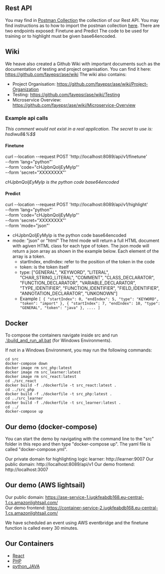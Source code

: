 ## Rest API 
You may find in [Postman Collection](postman/) the collection of our Rest API. 
You may find instructions as to how to import the postman collection [here](https://learning.postman.com/docs/getting-started/importing-and-exporting-data/).
There are two endpoints exposed: Finetune and Predict
The code to be used for training or to highlight must be given base64encoded. 

## Wiki

We heave also created a Github Wiki with important documents such as the documentation of testing and project organisation.
You can find it here: https://github.com/fayepsr/ase/wiki
The wiki also contains:
- Project Organisation: https://github.com/fayepsr/ase/wiki/Project-Organization
- Testing: https://github.com/fayepsr/ase/wiki/Testing
- Microservice Overview: https://github.com/fayepsr/ase/wiki/Microservice-Overview

### Example api calls
*This comment would not exist in a real application. The secret to use is: hsdiwu8&%$$*

#### Finetune
curl --location --request POST 'http://localhost:8089/api/v1/finetune' \
--form 'lang="python"' \
--form 'code="cHJpbnQoIjEyMyIp"' \
--form 'secret="XXXXXXXX"'

*cHJpbnQoIjEyMyIp is the python code base64encoded*
#### Predict
curl --location --request POST 'http://localhost:8089/api/v1/highlight' \
--form 'lang="python"' \
--form 'code="cHJpbnQoIjEyMyIp"' \
--form 'secret="XXXXXXXX"' \
--form 'mode="json"'

- cHJpbnQoIjEyMyIp is the python code base64encoded
- mode: "json" or "html"
The html mode will return a full HTML document with agiven HTML class for each type of token. 
The json mode will return a json array as shown in the example below. Each element of the array is a token. 
    - startIndex, endIndex: refer to the position of the token in the code
    - token: is the token itself
    - type: ["GENERAL", "KEYWORD", "LITERAL", "CHAR_STRING_LITERAL", "COMMENT", "CLASS_DECLARATOR", "FUNCTION_DECLARATOR", "VARIABLE_DECLARATOR", "TYPE_IDENTIFIER", "FUNCTION_IDENTIFIER", "FIELD_IDENTIFIER", "ANNOTATION_DECLARATOR", "UNKONOWN"]
    - Example ```
    [
    {
        "startIndex": 0,
        "endIndex": 5,
        "type": "KEYWORD",
        "token": "import"
    },
    {
        "startIndex": 7,
        "endIndex": 10,
        "type": "GENERAL",
        "token": "java"
    },
    ....
] ```

## Docker
To compose the containers navigate inside src and run [.\build_and_run_all.bat](./src/build_and_run_all.bat) (for Windows Environments).

If not in a Windows Environment, you may run the following commands: 
```
cd src 
docker-compose down
docker image rm src_php:latest
docker image rm src_learner:latest
docker image rm src_react:latest
cd ./src_react
docker build -f ./dockerfile -t src_react:latest . 
cd ../src_php
docker build -f ./dockerfile -t src_php:latest .
cd ../src_learner
docker build -f ./dockerfile -t src_learner:latest .
cd ../
docker-compose up
```
## Our demo (docker-compose)

You can start the demo by navigating with the command line to the "src" folder in this repo and then type
"docker-compose up". The yaml file is called "docker-compose.yml". 

Our private domain for highlighting logic learner: http://learner:9007
Our public domain: http://localhost:8089/api/v1
Our demo frontend: http://localhost:3007

## Our demo (AWS lightsail)
Our public domain: https://ase-service-1.iugkfeabdb168.eu-central-1.cs.amazonlightsail.com/  
Our demo frontend: https://container-service-2.iugkfeabdb168.eu-central-1.cs.amazonlightsail.com/

We have scheduled an event using AWS eventbridge and the finetune function is called every 30 minutes. 

## Our Containers 
- [React](./src/src_ract/README.md)
- [PHP](./src/src_php/README.md)
- [python_JAVA](./src/src_learner/README.md)
